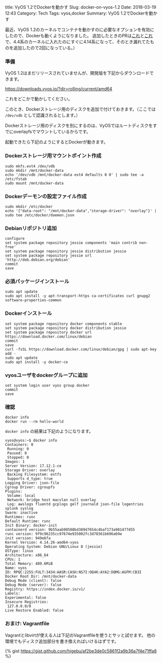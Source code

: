 title: VyOS 1.2でDockerを動かす
Slug: docker-on-vyos-1.2
Date: 2018-03-19 12:43
Category: Tech
Tags: vyos,docker
Summary: VyOS 1.2でDockerを動かす

最近、VyOS 1.2のカーネルでコンテナを動かすのに必要なオプションを有効にしたので、Dockerも動くようになりました。
追加したときのPRは[これ](https://github.com/vyos/vyos-kernel/pull/16)と[これ](https://github.com/vyos/vyos-kernel/pull/17)で、4.4系のカーネルに入れたのにすぐに4.14系になって、そのとき漏れてたものを追加したので2回になっている。）

### 準備

VyOS 1.2はまだリリースされていませんが、開発版を下記からダウンロードできます。

https://downloads.vyos.io/?dir=rolling/current/amd64

これをどこかで動かしてください。

このとき、Dockerストレージ用のディスクを追加で付けておきます。（ここでは `/dev/vdb` として認識されるとします。）

Dockerストレージ用のディスクを別にするのは、VyOSではルートディスクをすでにoverlayfsでマウントしているからです。

起動できたら下記のようにするとDockerが動きます。

### Dockerストレージ用マウントポイント作成

```
sudo mkfs.ext4 /dev/vdb
sudo mkdir /mnt/docker-data
echo '/dev/vdb /mnt/docker-data ext4 defaults 0 0' | sudo tee -a /etc/fstab
sudo mount /mnt/docker-data
```

### Dockerデーモンの設定ファイル作成

```
sudo mkdir /etc/docker
echo '{"data-root": "/mnt/docker-data","storage-driver": "overlay"}' | sudo tee /etc/docker/daemon.json
```

### Debianリポジトリ追加

```
configure
set system package repository jessie components 'main contrib non-free'
set system package repository jessie distribution jessie
set system package repository jessie url 'http://deb.debian.org/debian'
commit
save
```

### 必須パッケージインストール

```
sudo apt update
sudo apt install -y apt-transport-https ca-certificates curl gnupg2 software-properties-common
```

### Dockerインストール

```
set system package repository docker components stable
set system package repository docker distribution jessie
set system package repository docker url https://download.docker.com/linux/debian
commit
save
curl -fsSL https://download.docker.com/linux/debian/gpg | sudo apt-key add -
sudo apt update
sudo apt install -y docker-ce
```

### vyosユーザをdockerグループに追加

```
set system login user vyos group docker
commit
save
```

### 確認

```
docker info
docker run --rm hello-world
```

`docker info` の結果は下記のようになります。

```
vyos@vyos:~$ docker info
Containers: 0
 Running: 0
 Paused: 0
 Stopped: 0
Images: 1
Server Version: 17.12.1-ce
Storage Driver: overlay
 Backing Filesystem: extfs
 Supports d_type: true
Logging Driver: json-file
Cgroup Driver: cgroupfs
Plugins:
 Volume: local
 Network: bridge host macvlan null overlay
 Log: awslogs fluentd gcplogs gelf journald json-file logentries splunk syslog
Swarm: inactive
Runtimes: runc
Default Runtime: runc
Init Binary: docker-init
containerd version: 9b55aab90508bd389d7654c4baf173a981477d55
runc version: 9f9c96235cc97674e935002fc3d78361b696a69e
init version: 949e6fa
Kernel Version: 4.14.26-amd64-vyos
Operating System: Debian GNU/Linux 8 (jessie)
OSType: linux
Architecture: x86_64
CPUs: 1
Total Memory: 489.6MiB
Name: vyos
ID: RPQC:225S:FULT:3434:AASR:CASH:NS7I:OQ4K:AYA2:DQMG:AGFM:CB3I
Docker Root Dir: /mnt/docker-data
Debug Mode (client): false
Debug Mode (server): false
Registry: https://index.docker.io/v1/
Labels:
Experimental: false
Insecure Registries:
 127.0.0.0/8
Live Restore Enabled: false
```

### おまけ: Vagrantfile

Vagrantとlibvirtが使える人は下記のVagrantfileを使うとサッと試せます。
他の環境でもディスク追加部分を書き換えればいけるはずです。

{% gist https://gist.github.com/higebu/af2be3de0c5861f2a9b36a7f4e71ffa8 %}
